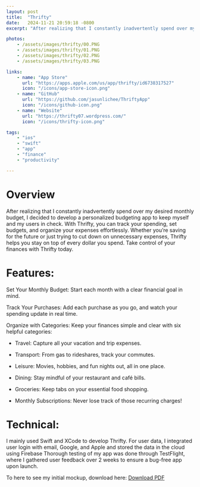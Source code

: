 ```yaml
---
layout: post
title:  "Thrifty"
date:   2024-11-21 20:59:18 -0800
excerpt: "After realizing that I constantly inadvertently spend over my desired monthly budget, I decided to develop a personalized budgeting app to keep myself and my users in check. With Thrifty, you can track your spending, set budgets, and organize your expenses effortlessly. Whether you’re saving for the future or just trying to cut down on unnecessary expenses, Thrifty helps you stay on top of every dollar you spend. Take control of your finances with Thrifty today."

photos:
    - /assets/images/thrifty/00.PNG
    - /assets/images/thrifty/01.PNG
    - /assets/images/thrifty/02.PNG
    - /assets/images/thrifty/03.PNG

links:
    - name: "App Store"
      url: "https://apps.apple.com/us/app/thrifty/id6738317527"
      icon: "/icons/app-store-icon.png"
    - name: "GitHub"
      url: "https://github.com/jasunlichee/ThriftyApp"
      icon: "/icons/github-icon.png"
    - name: "Website"
      url: "https://thrifty07.wordpress.com/"
      icon: "/icons/thrifty-icon.png"

tags:
    - "ios"
    - "swift"
    - "app"
    - "finance"
    - "productivity"

---
```

# Overview

After realizing that I constantly inadvertently spend over my desired monthly budget, I decided to develop a personalized budgeting app to keep myself and my users in check. With Thrifty, you can track your spending, set budgets, and organize your expenses effortlessly. Whether you’re saving for the future or just trying to cut down on unnecessary expenses, Thrifty helps you stay on top of every dollar you spend. Take control of your finances with Thrifty today.


# Features:

Set Your Monthly Budget: Start each month with a clear financial goal in mind.

Track Your Purchases: Add each purchase as you go, and watch your spending update in real time.

Organize with Categories: Keep your finances simple and clear with six helpful categories:

- Travel: Capture all your vacation and trip expenses.

- Transport: From gas to rideshares, track your commutes.

- Leisure: Movies, hobbies, and fun nights out, all in one place.

- Dining: Stay mindful of your restaurant and café bills.

- Groceries: Keep tabs on your essential food shopping.

- Monthly Subscriptions: Never lose track of those recurring charges!

# Technical:

I mainly used Swift and XCode to develop Thrifty. For user data, I integrated user login with email, Google, and Apple and stored the data in the cloud using Firebase Thorough testing of my app was done through TestFlight, where I gathered user feedback over 2 weeks to ensure a bug-free app upon launch.

To here to see my initial mockup, download here: [Download PDF](/assets/pdf/thrifty.pdf)
